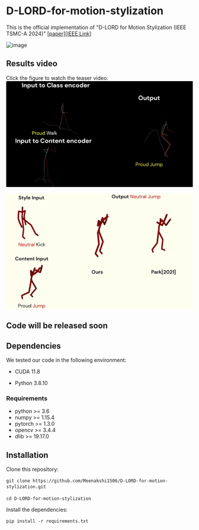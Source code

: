 # D-LORD-for-motion-stylization
This is the official implementation of "D-LORD for Motion Stylization (IEEE TSMC-A  2024)" [[paper]](https://arxiv.org/abs/2412.04097)[[IEEE Link]](https://doi.org/10.1109/TSMC.2024.3502498)

![image](https://github.com/user-attachments/assets/a59c18e7-cc5e-40f8-8739-a3b669bb552d)

## Results video
Click the figure to watch the teaser video. \
[![Result](./Images/Results.png)](https://www.youtube.com/watch?v=7UtNGZjqmzI&t=12s)

[![Result](./Images/Comparison_results.png)](https://www.youtube.com/watch?v=3u4qLg8hqWM)

## Code will be released soon

## Dependencies

We tested our code in the following environment:

- CUDA 11.8

- Python 3.8.10

### Requirements
* python >= 3.6
* numpy >= 1.15.4
* pytorch >= 1.3.0
* opencv >= 3.4.4
* dlib >= 19.17.0

## Installation
Clone this repository:
```
git clone https://github.com/Meenakshi1506/D-LORD-for-motion-stylization.git

cd D-LORD-for-motion-stylization
```
Install the dependencies:
```
pip install -r requirements.txt
``` 
  




